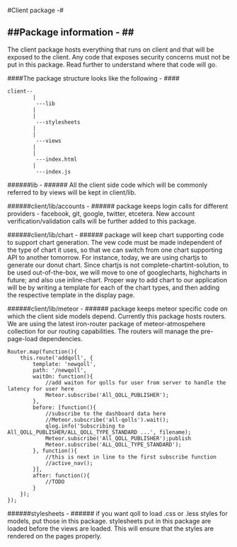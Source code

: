 #Client package -#

##Package information - ##
-----------------------------

The client package hosts everything that runs on client and that will be exposed to the client. Any code that exposes security concerns must not be put in this package. Read further to understand where that code will go.

####The package structure looks like the following - ####
```
client--
		|
		 ---lib
		|
		|
		 ---stylesheets
		|
		|
		 ---views
		|
		|
		 ---index.html
		|
		 ---index.js
```

######lib - ######
All the client side code which will be commonly referred to by views will be kept in client/lib. 

######client/lib/accounts - ######
package keeps login calls for different providers - facebook, git, google, twitter, etcetera. New account verification/validation calls will be further added to this package. 

######client/lib/chart - ######
package will keep chart supporting code to support chart generation. The vew code must be made independent of the type of chart it uses, so that we can switch from one chart supporting API to another tomorrow. For instance, today, we are using chartjs to generate our donut chart. Since chartjs is not complete-chartint-solution, to be used out-of-the-box, we will move to one of googlecharts, highcharts in future; and also use inline-chart. Proper way to add chart to our application will be by writing a template for each of the chart types, and then adding the respective template in the display page.

######client/lib/meteor - ######
package keeps meteor specific code on which the client side models depend. Currently this package hosts routers. We are using the latest iron-router package of meteor-atmospehere collection for our routing capabilities. The routers will manage the pre-page-load dependencies.

	Router.map(function(){
		this.route('addqoll', {
			template: 'newqoll',
			path: '/newqoll',
			waitOn: function(){
				//add waiton for qolls for user from server to handle the latency for user here
				Meteor.subscribe('All_QOLL_PUBLISHER');
			},
			before: [function(){
				//subscribe to the dashboard data here
				//Meteor.subscribe('all-qolls').wait();
				qlog.info('Subscribing to All_QOLL_PUBLISHER/ALL_QOLL_TYPE_STANDARD ...', filename);
				Meteor.subscribe('All_QOLL_PUBLISHER');publish
				Meteor.subscribe('ALL_QOLL_TYPE_STANDARD');
			}, function(){
				//this is next in line to the first subscribe function
				//active_nav();
			}],
			after: function(){
				//TODO
			}
		});
	});

######stylesheets - ######
if you want qoll to load .css or .less styles for models, put those in this package. stylesheets put in this package are loaded before the views are loaded. This will ensure that the styles are rendered on the pages properly.